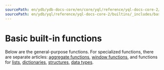 ```yaml
---
sourcePath: en/ydb/ydb-docs-core/en/core/yql/reference/yql-docs-core-2/builtins/_includes/basic/intro.md
sourcePath: en/ydb/yql/reference/yql-docs-core-2/builtins/_includes/basic/intro.md
---
```

# Basic built-in functions

Below are the general-purpose functions. For specialized functions, there are separate articles: [aggregate functions](../../aggregation.md), [window functions](../../window.md), and functions for [lists](../../list.md), [dictionaries](../../dict.md), [structures](../../struct.md), [data types](../../types.md).

